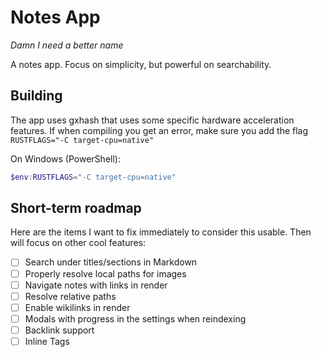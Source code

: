 # Notes App
_Damn I need a better name_

A notes app. Focus on simplicity, but powerful on searchability.

## Building
The app uses gxhash that uses some specific hardware acceleration features. If when compiling you get an error, make sure you add the flag `RUSTFLAGS="-C target-cpu=native"`

On Windows (PowerShell):
```powershell
$env:RUSTFLAGS="-C target-cpu=native"
```

## Short-term roadmap

Here are the items I want to fix immediately to consider this usable. Then will focus on other cool features:

* [ ] Search under titles/sections in Markdown
* [ ] Properly resolve local paths for images
* [ ] Navigate notes with links in render
* [ ] Resolve relative paths
* [ ] Enable wikilinks in render
* [ ] Modals with progress in the settings when reindexing
* [ ] Backlink support
* [ ] Inline Tags
